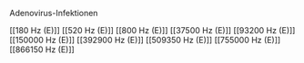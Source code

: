 

Adenovirus-Infektionen

[[180 Hz (E)]]
[[520 Hz (E)]]
[[800 Hz (E)]]
[[37500 Hz (E)]]
[[93200 Hz (E)]]
[[150000 Hz (E)]]
[[392900 Hz (E)]]
[[509350 Hz (E)]]
[[755000 Hz (E)]]
[[866150 Hz (E)]]